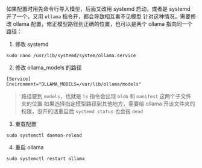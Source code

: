 如果配置时用先命令行导入模型，后面又改用 systemd 启动，或者是 systemd 开了一个，又用 `ollama` 指令开，都会导致相互看不见模型
针对这种情况，需要修改 ollama 配置，修正模型路径到正确的位置，也可以是两个 ollama 指向同一个路径：
1. 修改 systemd
```
sudo nano /usr/lib/systemd/system/ollama.service
```
2. 修改 ollama_models 的路径
```
[Service]
Environment="OLLAMA_MODELS=/var/lib/ollama/models"
```
>路径要到 `models`，也就是 `ls` 指令会出现 `blob` 和 `manifest` 这两个子文件夹的位置
>如果选择指定模型路径到其他地方，需要给 ollama 开该文件夹的权限，没开的话重启后 `systemd status` 也会报 `dead`

3. 重载配置
```
sudo systemctl daemon-reload
```

4. 重启 ollama
```
sudo systemctl restart ollama
```
